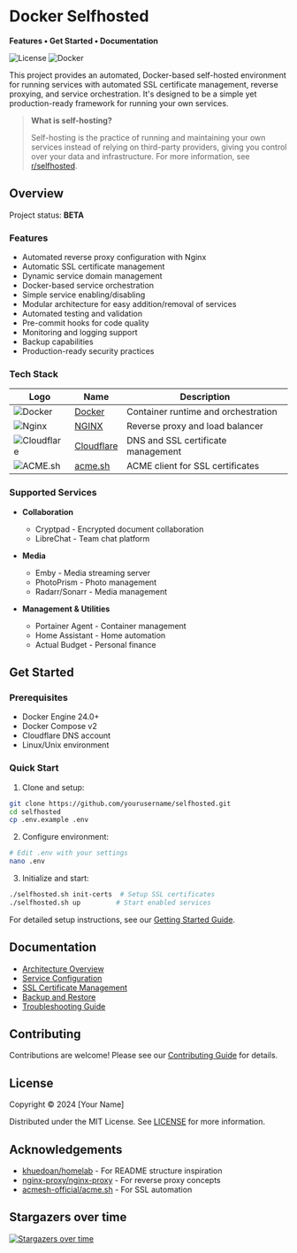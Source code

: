 # Docker Selfhosted

**Features • Get Started • Documentation**

![License](https://img.shields.io/badge/license-MIT-blue.svg)
![Docker](https://img.shields.io/badge/docker-%230db7ed.svg?logo=docker&logoColor=white)

This project provides an automated, Docker-based self-hosted environment for running services with automated SSL certificate management, reverse proxying, and service orchestration. It's designed to be a simple yet production-ready framework for running your own services.

> **What is self-hosting?**
>
> Self-hosting is the practice of running and maintaining your own services instead of relying on third-party providers, giving you control over your data and infrastructure. For more information, see [r/selfhosted](https://www.reddit.com/r/selfhosted/wiki/index).

## Overview

Project status: **BETA**

### Features

- Automated reverse proxy configuration with Nginx
- Automatic SSL certificate management
- Dynamic service domain management
- Docker-based service orchestration
- Simple service enabling/disabling
- Modular architecture for easy addition/removal of services
- Automated testing and validation
- Pre-commit hooks for code quality
- Monitoring and logging support
- Backup capabilities
- Production-ready security practices

### Tech Stack

| Logo | Name | Description |
|------|------|-------------|
| ![Docker](https://www.docker.com/wp-content/uploads/2022/03/Moby-logo.png) | [Docker](https://www.docker.com) | Container runtime and orchestration |
| ![Nginx](https://www.nginx.com/wp-content/uploads/2020/05/nginx-logo.svg) | [NGINX](https://www.nginx.com) | Reverse proxy and load balancer |
| ![Cloudflare](https://www.cloudflare.com/img/logo-cloudflare-dark.svg) | [Cloudflare](https://www.cloudflare.com) | DNS and SSL certificate management |
| ![ACME.sh](https://github.com/acmesh-official/acme.sh/raw/master/wiki/logo.png) | [acme.sh](https://github.com/acmesh-official/acme.sh) | ACME client for SSL certificates |

### Supported Services

- **Collaboration**
  - Cryptpad - Encrypted document collaboration
  - LibreChat - Team chat platform

- **Media**
  - Emby - Media streaming server
  - PhotoPrism - Photo management
  - Radarr/Sonarr - Media management

- **Management & Utilities**
  - Portainer Agent - Container management
  - Home Assistant - Home automation
  - Actual Budget - Personal finance

## Get Started

### Prerequisites

- Docker Engine 24.0+
- Docker Compose v2
- Cloudflare DNS account
- Linux/Unix environment

### Quick Start

1. Clone and setup:
```bash
git clone https://github.com/yourusername/selfhosted.git
cd selfhosted
cp .env.example .env
```

2. Configure environment:
```bash
# Edit .env with your settings
nano .env
```

3. Initialize and start:
```bash
./selfhosted.sh init-certs  # Setup SSL certificates
./selfhosted.sh up         # Start enabled services
```

For detailed setup instructions, see our [Getting Started Guide](docs/getting-started.md).

## Documentation

- [Architecture Overview](docs/architecture.md)
- [Service Configuration](docs/services.md)
- [SSL Certificate Management](docs/ssl.md)
- [Backup and Restore](docs/backup.md)
- [Troubleshooting Guide](docs/troubleshooting.md)

## Contributing

Contributions are welcome! Please see our [Contributing Guide](CONTRIBUTING.md) for details.

## License

Copyright © 2024 [Your Name]

Distributed under the MIT License. See [LICENSE](LICENSE) for more information.

## Acknowledgements

- [khuedoan/homelab](https://github.com/khuedoan/homelab) - For README structure inspiration
- [nginx-proxy/nginx-proxy](https://github.com/nginx-proxy/nginx-proxy) - For reverse proxy concepts
- [acmesh-official/acme.sh](https://github.com/acmesh-official/acme.sh) - For SSL automation

## Stargazers over time

[![Stargazers over time](https://starchart.cc/yourusername/selfhosted.svg)](https://starchart.cc/yourusername/selfhosted)

